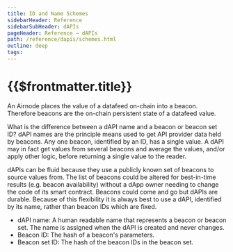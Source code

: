 ```yaml
---
title: ID and Name Schemes
sidebarHeader: Reference
sidebarSubHeader: dAPIs
pageHeader: Reference → dAPIs
path: /reference/dapis/schemes.html
outline: deep
tags:
---
```


<PageHeader/>

<SearchHighlight/>

# {{$frontmatter.title}}

An Airnode places the value of a datafeed on-chain into a beacon. Therefore
beacons are the on-chain persistent state of a datafeed value.

What is the difference between a dAPI name and a beacon or beacon set ID? dAPI
names are the principle means used to get API provider data held by beacons. Any
one beacon, identified by an ID, has a single value. A dAPI may in fact get
values from several beacons and average the values, and/or apply other logic,
before returning a single value to the reader.

dAPIs can be fluid because they use a publicly known set of beacons to source
values from. The list of beacons could be altered for best-in-time results (e.g.
beacon availability) without a dApp owner needing to change the code of its
smart contract. Beacons could come and go but dAPIs are durable. Because of this
flexibility it is always best to use a dAPI, identified by its name, rather than
beacon IDs which are fixed.

- dAPI name: A human readable name that represents a beacon or beacon set. The
  name is assigned when the dAPI is created and never changes.
- Beacon ID: The hash of a beacon's parameters.
- Beacon set ID: The hash of the beacon IDs in the beacon set.

<!--
## dAPI Names

A dAPI's name is identical across all chains. When accessing a dAPI value with a
function such as
[readDataFeedWithName()](/reference/dapis/functions/read-data-feed-with-dapi-name.md),
the `dapiName` is passed as an encoded bytes32 value. Try the code sample below
in the [ethers playground](https://playground.ethers.org/). Also see
[Encode the dapiName](/reference/dapis/).

```solidity
ethers.utils.formatBytes32String("AVAX/USD");
```

## Beacon IDs

A Beacon's ID and its template are identical across chains. When accessing a
Beacon's value with a function such as
[readDataFeedWithId()](/reference/dapis/functions/read-data-feed-with-id.md),
the `beaconId` is needed.
-->
